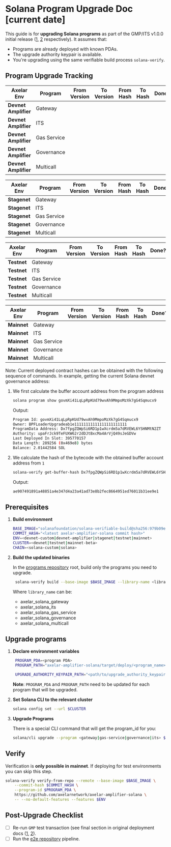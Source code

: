# Solana Program Upgrade Doc [current date]

This guide is for **upgrading Solana programs** as part of the GMP/ITS v1.0.0 initial release ([1](./2025-09-GMP-v1.0.0.md), [2](./2025-09-ITS-v1.0.0.md) respectively). It assumes that:

- Programs are already deployed with known PDAs.
- The upgrade authority keypair is available.
- You're upgrading using the same verifiable build process `solana-verify`.

## Program Upgrade Tracking

| **Axelar Env**       | **Program**     | **From Version** | **To Version** | **From Hash** | **To Hash** | **Done?** |
| -------------------- | --------------- | ---------------- | -------------- | ------------- | ----------- | --------- |
| **Devnet Amplifier** | Gateway         |                  |                |               |             |           |
| **Devnet Amplifier** | ITS             |                  |                |               |             |           |
| **Devnet Amplifier** | Gas Service     |                  |                |               |             |           |
| **Devnet Amplifier** | Governance      |                  |                |               |             |           |
| **Devnet Amplifier** | Multicall       |                  |                |               |             |           |

| **Axelar Env**       | **Program**     | **From Version** | **To Version** | **From Hash** | **To Hash** | **Done?** |
| -------------------- | --------------- | ---------------- | -------------- | ------------- | ----------- | --------- |
| **Stagenet**         | Gateway         |                  |                |               |             |           |
| **Stagenet**         | ITS             |                  |                |               |             |           |
| **Stagenet**         | Gas Service     |                  |                |               |             |           |
| **Stagenet**         | Governance      |                  |                |               |             |           |
| **Stagenet**         | Multicall       |                  |                |               |             |           |

| **Axelar Env**       | **Program**     | **From Version** | **To Version** | **From Hash** | **To Hash** | **Done?** |
| -------------------- | --------------- | ---------------- | -------------- | ------------- | ----------- | --------- |
| **Testnet**          | Gateway         |                  |                |               |             |           |
| **Testnet**          | ITS             |                  |                |               |             |           |
| **Testnet**          | Gas Service     |                  |                |               |             |           |
| **Testnet**          | Governance      |                  |                |               |             |           |
| **Testnet**          | Multicall       |                  |                |               |             |           |

| **Axelar Env**       | **Program**     | **From Version** | **To Version** | **From Hash** | **To Hash** | **Done?** |
| -------------------- | --------------- | ---------------- | -------------- | ------------- | ----------- | --------- |
| **Mainnet**          | Gateway         |                  |                |               |             |           |
| **Mainnet**          | ITS             |                  |                |               |             |           |
| **Mainnet**          | Gas Service     |                  |                |               |             |           |
| **Mainnet**          | Governance      |                  |                |               |             |           |
| **Mainnet**          | Multicall       |                  |                |               |             |           |

Note: Current deployed contract hashes can be obtained with the following sequence of commands. In example,
getting the current Solana devnet governance address:

1. We first calculate the buffer account address from the program address

    ```bash
    solana program show govmXi41LqLpRpKUd79wvAh9MmpoMzXk7gG4Sqmucx9
    ```

    Output:

    ```sh
    Program Id: govmXi41LqLpRpKUd79wvAh9MmpoMzXk7gG4Sqmucx9
    Owner: BPFLoaderUpgradeab1e11111111111111111111111
    ProgramData Address: Dx7fpgZQWpSi6RD1p1wXcrdm5a7dRVEWL6YSHNMtN2ZT
    Authority: upaFrJck9TeFUXW62r2dDJtBxcMa4ArVjQ49sJeGDVw
    Last Deployed In Slot: 395770157
    Data Length: 289256 (0x469e8) bytes
    Balance: 2.01442584 SOL
    ```

1. We calculate the hash of the bytecode with the obtained buffer account address from `1`

    ```bash
    solana-verify get-buffer-hash Dx7fpgZQWpSi6RD1p1wXcrdm5a7dRVEWL6YSHNMtN2ZT
    ```

    Output:

    ```sh
    ae907491891a48851a4e347d4a23a41ad73e8b2fec8664951ed76011b31ee9e1
    ```

## Prerequisites

1. **Build environment**

   ```bash
   BASE_IMAGE="solanafoundation/solana-verifiable-build@sha256:979b09eef544de4502a92e28a724a8498a08e2fe506e8905b642e613760403d3"
   COMMIT_HASH="<latest axelar-amplifier-solana commit hash>"
   ENV=<devnet-custom|devnet-amplifier|stagenet|testnet|mainnet>
   CLUSTER=<devnet|testnet|mainnet-beta>
   CHAIN=<solana-custom|solana>
   ```

1. **Build the updated binaries**

    In the [programs repository](https://github.com/axelarnetwork/axelar-amplifier-solana) root, build only the programs you need to upgrade.

   ```bash
    solana-verify build --base-image $BASE_IMAGE --library-name <library_name> -- --no-default-features --features $ENV
   ```

   Where `library_name` can be:

   - axelar_solana_gateway
   - axelar_solana_its
   - axelar_solana_gas_service
   - axelar_solana_governance
   - axelar_solana_multicall

## Upgrade programs

1. **Declare environment variables**

   ```bash
    PROGRAM_PDA=<program PDA>
    PROGRAM_PATH="axelar-amplifier-solana/target/deploy/<program_name>.so"

    UPGRADE_AUTHORITY_KEYPAIR_PATH="<path/to/upgrade_authority_keypair.json>"
   ```

   **Note**: `PROGRAM_PDA` and `PROGRAM_PATH` need to be updated for each program that will be upgraded.

1. **Set Solana CLI to the relevant cluster**

   ```bash
   solana config set --url $CLUSTER
   ```

1. **Upgrade Programs**

    There is a special CLI command that will get the program_id for you:

    ```bash
    solana/cli upgrade --program <gateway|gas-service|governance|its> $PROGRAM_PATH
    ```

## Verify

Verification is **only possible in mainnet**. If deploying for test environments you can skip this step.

```bash
solana-verify verify-from-repo --remote --base-image $BASE_IMAGE \
    --commit-hash $COMMIT_HASH \
    --program-id $PROGRAM_PDA \
    https://github.com/axelarnetwork/axelar-amplifier-solana \
    -- --no-default-features --features $ENV
```

## Post-Upgrade Checklist

- [ ] Re-run `GMP` test transaction (see final section in original deployment docs ([1](./2025-09-GMP-v1.0.0.md), [2](./2025-09-ITS-v1.0.0.md)).
- [ ] Run the [e2e repository](https://github.com/eigerco/axelar-solana-e2e) pipeline.
